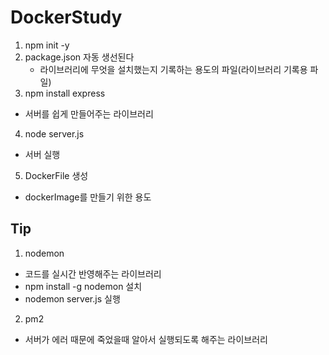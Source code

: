 # DockerStudy
1. npm init -y
2. package.json 자동 생선된다
   - 라이브러리에 무엇을 설치했는지 기록하는 용도의 파일(라이브러리 기록용 파일)
3. npm install express
  - 서버를 쉽게 만들어주는 라이브러리
4. node server.js
  - 서버 실행 
5. DockerFile 생성
  - dockerImage를 만들기 위한 용도



## Tip
1. nodemon
  - 코드를 실시간 반영해주는 라이브러리 
  - npm install -g nodemon 설치
  - nodemon server.js 실행
2. pm2
  - 서버가 에러 때문에 죽었을때 알아서 실행되도록 해주는 라이브러리